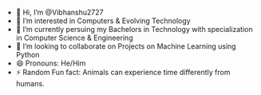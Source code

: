 - 👋 Hi, I’m @Vibhanshu2727
- 👀 I’m interested in Computers & Evolving Technology
- 🌱 I’m currently persuing my Bachelors in Technology with specialization in Computer Science & Engineering
- 💞️ I’m looking to collaborate on Projects on Machine Learning using Python 
- 😄 Pronouns: He/Him
- ⚡ Random Fun fact: Animals can experience time differently from humans.

<!---
Vibhanshu2727/Vibhanshu2727 is a ✨ special ✨ repository because its `README.md` (this file) appears on your GitHub profile.
You can click the Preview link to take a look at your changes.
--->
